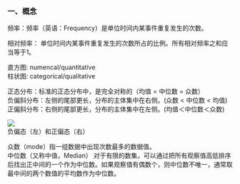 ### 一、概念

 频率：频率（英语：Frequency）是单位时间内某事件重复发生的次数。
 
 相对频率： 单位时间内某事件重复发生的次数所占的比例。所有相对频率之和应当等于1。

 直方图: numencal/quantitative  
 柱状图: categorical/qualitative

 正态分布：标准的正态分布中，是完全对称的（均值 = 中位数 = 众数）  
 负偏斜分布：左侧的尾部更长，分布的主体集中在右侧。(众数 < 中位数 < 均值)    
 正偏斜分布：右侧的尾部更长，分布的主体集中在左侧。(均值＜中位数＜众数) 

![](http://images.cronusliang.me/ML/statistics/Negative_and_positive_skew_diagrams.png)  
  负偏态（左）和正偏态（右）

 众数（mode）指一组数据中出现次数最多的数据值。  
 中位数（又称中值，Median） 对于有限的数集，可以通过把所有观察值高低排序后找出正中间的一个作为中位数。如果观察值有偶数个，则中位数不唯一，通常取最中间的两个数值的平均数作为中位数。
 

